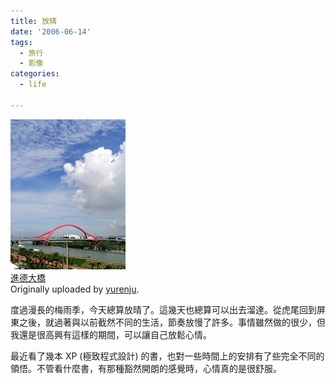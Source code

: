 ```yaml
---
title: 放晴
date: '2006-06-14'
tags:
  - 旅行
  - 影像
categories:
  - life

---
```

[![](images/0.jpg)](http://www.flickr.com/photos/yurenju/166805366/ "photo sharing")  
[進德大橋](http://www.flickr.com/photos/yurenju/166805366/)  
Originally uploaded by [yurenju](http://www.flickr.com/people/yurenju/).

度過漫長的梅雨季，今天總算放晴了。這幾天也總算可以出去溜達。從虎尾回到屏東之後，就過著與以前截然不同的生活，節奏放慢了許多。事情雖然做的很少，但我還是很高興有這樣的期間，可以讓自己放鬆心情。  
  
最近看了幾本 XP (極致程式設計) 的書，也對一些時間上的安排有了些完全不同的領悟。不管看什麼書，有那種豁然開朗的感覺時，心情真的是很舒服。